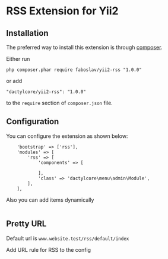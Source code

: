 # RSS Extension for Yii2
## Installation
The preferred way to install this extension is through [composer](http://getcomposer.org/download/).

Either run

```
php composer.phar require faboslav/yii2-rss "1.0.0"
```

or add

```
"dactylcore/yii2-rss": "1.0.0"
```

to the `require` section of `composer.json` file.

## Configuration

You can configure the extension as shown below:

```
    'bootstrap' => ['rss'],
    'modules' => [
        'rss' => [
            'components' => [
                
            ],
            'class' => 'dactylcore\menu\admin\Module',
        ],
    ],
```
Also you can add items dynamically

```

```

## Pretty URL

Default url is ```www.website.test/rss/default/index```

Add URL rule for RSS to the config


```

```
